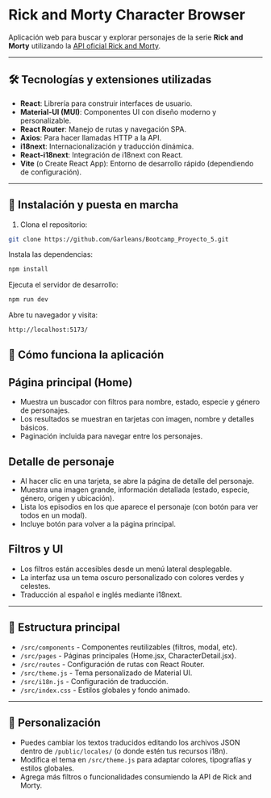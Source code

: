 # Rick and Morty Character Browser

Aplicación web para buscar y explorar personajes de la serie **Rick and Morty** utilizando la [API oficial Rick and Morty](https://rickandmortyapi.com/).

---

## 🛠️ Tecnologías y extensiones utilizadas

- **React**: Librería para construir interfaces de usuario.
- **Material-UI (MUI)**: Componentes UI con diseño moderno y personalizable.
- **React Router**: Manejo de rutas y navegación SPA.
- **Axios**: Para hacer llamadas HTTP a la API.
- **i18next**: Internacionalización y traducción dinámica.
- **React-i18next**: Integración de i18next con React.
- **Vite** (o Create React App): Entorno de desarrollo rápido (dependiendo de configuración).

---

## 🚀 Instalación y puesta en marcha

1. Clona el repositorio:

```bash
git clone https://github.com/Garleans/Bootcamp_Proyecto_5.git
```
Instala las dependencias:

```bash
npm install
```
Ejecuta el servidor de desarrollo:

```bash
npm run dev
```

Abre tu navegador y visita:
```bash
http://localhost:5173/
```
## 📖 Cómo funciona la aplicación
## Página principal (Home)

- Muestra un buscador con filtros para nombre, estado, especie y género de personajes.  
- Los resultados se muestran en tarjetas con imagen, nombre y detalles básicos.  
- Paginación incluida para navegar entre los personajes.  

## Detalle de personaje

- Al hacer clic en una tarjeta, se abre la página de detalle del personaje.  
- Muestra una imagen grande, información detallada (estado, especie, género, origen y ubicación).  
- Lista los episodios en los que aparece el personaje (con botón para ver todos en un modal).  
- Incluye botón para volver a la página principal.  

## Filtros y UI

- Los filtros están accesibles desde un menú lateral desplegable.  
- La interfaz usa un tema oscuro personalizado con colores verdes y celestes.  
- Traducción al español e inglés mediante i18next.  

---

## 📁 Estructura principal

- `/src/components` - Componentes reutilizables (filtros, modal, etc).  
- `/src/pages` - Páginas principales (Home.jsx, CharacterDetail.jsx).  
- `/src/routes` - Configuración de rutas con React Router.  
- `/src/theme.js` - Tema personalizado de Material UI.  
- `/src/i18n.js` - Configuración de traducción.  
- `/src/index.css` - Estilos globales y fondo animado.  

---

## 🔧 Personalización

- Puedes cambiar los textos traducidos editando los archivos JSON dentro de `/public/locales/` (o donde estén tus recursos i18n).  
- Modifica el tema en `/src/theme.js` para adaptar colores, tipografías y estilos globales.  
- Agrega más filtros o funcionalidades consumiendo la API de Rick and Morty.


